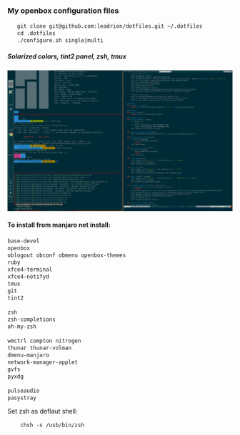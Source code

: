 
### My openbox configuration files

```
   git clone git@github.com:leadrien/dotfiles.git ~/.dotfiles
   cd .dotfiles
   ./configure.sh single|multi
```

##### Solarized colors, tint2 panel, zsh, tmux

![dotfiles](screen.png)


#### To install from manjaro net install:

```
base-devel
openbox
oblogout obconf obmenu openbox-themes
ruby
xfce4-terminal
xfce4-notifyd
tmux
git
tint2

zsh
zsh-completions
oh-my-zsh

wmctrl compton nitrogen
thunar thunar-volman
dmenu-manjaro
network-manager-applet
gvfs
pyxdg

pulseaudio
pasystray

```

Set zsh as deflaut shell:
```
    chsh -s /usb/bin/zsh
```

